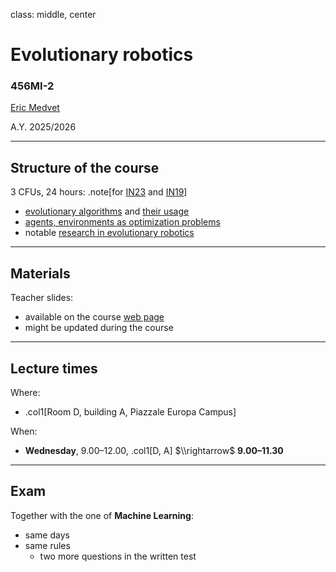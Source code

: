 class: middle, center

# Evolutionary robotics
### 456MI-2

[Eric Medvet](http://medvet.inginf.units.it/)

A.Y. 2025/2026

---

## Structure of the course

3 CFUs, 24 hours: .note[for [IN23](https://corsi.units.it/IN23/descrizione-corso) and [IN19](https://corsi.units.it/IN19/descrizione-corso)]
- [evolutionary algorithms](#evolutionary-computation) and [their usage](#evolution-at-work)
- [agents, environments as optimization problems](#er)
- notable [research in evolutionary robotics](#er-examples)

---

## Materials

Teacher slides:
- available on the course [web page](https://medvet.inginf.units.it/teaching/2526-er/#course-material)
- might be updated during the course

---

## Lecture times

Where:
- .col1[Room D, building A, Piazzale Europa Campus]

When:
- **Wednesday**, 9.00–12.00, .col1[D, A] $\\rightarrow$ **9.00–11.30**

---

## Exam

Together with the one of **Machine Learning**:
- same days
- same rules
  - two more questions in the written test

